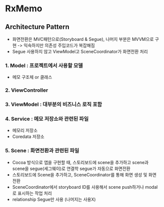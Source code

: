 # RxMemo

## Architecture Pattern 
- 화면전환은 MVC패턴으로(Storyboard & Segue), 나머지 부분은 MVVM으로 구현 -> 익숙하지만 의존성 주입코드가 복잡해짐
- Segue 사용하지 않고 ViewModel고 SceneCoordinator가 화면전환 처리 

### 1. Model : 프로젝트에서 사용할 모델 
- 메모 구조체 or 클래스

### 2. ViewController 

### 3. ViewModel : 대부분의 비즈니스 로직 포함

### 4. Service : 메모 저장소와 관련된 파일
- 메모리 저장소
- Coredata 저장소

### 5. Scene : 화면전환과 관련된 파일
- Cocoa 방식으로 앱을 구현할 때, 스토리보드에 scene을 추가하고 scene과 scene을 segue(세그웨이)로 연결학 segue가 자동으로 화면전환
- 스토리보드에 Scene을 추가하고, SceneCoordinator를 통해 화면 생성 및 화면 전환 
- SceneCoordinator에서 storyboard ID를 사용해서 scene push하거나 modal로 표시하는 작업 처리
- relationship Segue만 사용 (나머지는 사용X)
